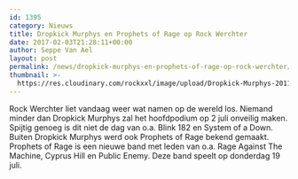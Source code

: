 ```yaml
---
id: 1395
category: Nieuws
title: Dropkick Murphys en Prophets of Rage op Rock Werchter
date: 2017-02-03T21:28:11+00:00
author: Seppe Van Ael
layout: post
permalink: /news/dropkick-murphys-en-prophets-of-rage-op-rock-werchter/
thumbnail: >-
  https://res.cloudinary.com/rockxxl/image/upload/Dropkick-Murphys-2011-dropkick-murphys-20110766-2560-1603-111.jpg
---
```

Rock Werchter liet vandaag weer wat namen op de wereld los. Niemand minder dan Dropkick Murphys zal het hoofdpodium op 2 juli onveilig maken. Spijtig genoeg is dit niet de dag van o.a. Blink 182 en System of a Down. Buiten Dropkick Murphys werd ook Prophets of Rage bekend gemaakt. Prophets of Rage is een nieuwe band met leden van o.a. Rage Against The Machine, Cyprus Hill en Public Enemy. Deze band speelt op donderdag 19 juli.
